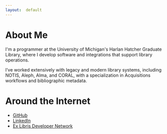 ```yaml
---
layout:  default
---
```


# About Me
I'm a programmer at the University of Michigan's Harlan Hatcher Graduate Library, where I develop software and integrations that support library operations.

I’ve worked extensively with legacy and modern library systems, including NOTIS, Aleph, Alma, and CORAL, with a specialization in Acquisitions workflows and bibliographic metadata.

# Around the Internet
<ul>
<li><a href="https://github.com/{{ site.github_username
  }}">GitHub</a></li>

<li><a href="https://www.linkedin.com/in/davidmfulmer/">LinkedIn</a></li>

<li><a href="https://developers.exlibrisgroup.com/blog/author/dfulmer/?post_types=post">Ex Libris Developer Network</a></li>
</ul>


